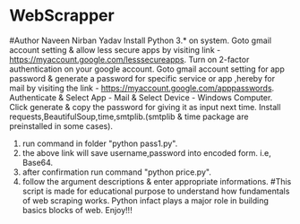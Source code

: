 # WebScrapper
#Author Naveen Nirban Yadav
Install Python 3.* on system.
Goto gmail account setting & allow less secure apps by visiting link - https://myaccount.google.com/lesssecureapps.
Turn on 2-factor authentication on your google account.
Goto gmail account setting for app password & generate a password for specific service or app ,hereby for mail by visiting the link - https://myaccount.google.com/apppasswords. 
Authenticate & Select App - Mail & Select Device - Windows Computer.
Click generate & copy the password for giving it as input next time.
Install requests,BeautifulSoup,time,smtplib.(smtplib & time package are preinstalled in some cases).

1. run command in folder "python pass1.py".
2. the above link will save username,password into encoded form. i.e, Base64.
3. after confirmation run command "python price.py".
4. follow the argument descriptions & enter appropriate informations.
#This script is made for educational purpose to understand how fundamentals of web scraping works. Python infact plays a major role in building basics blocks of web. Enjoy!!!

